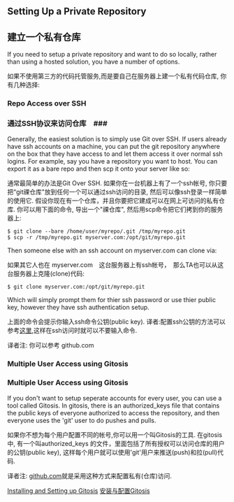 ## Setting Up a Private Repository ##
## 建立一个私有仓库 ##

If you need to setup a private repository and want to do so locally,
rather than using a hosted solution, you have a number of options.

如果不使用第三方的代码托管服务,而是要自己在服务器上建一个私有代码仓库, 你有几种选择:

### Repo Access over SSH ###
### 通过SSH协议来访问仓库　###

Generally, the easiest solution is to simply use Git over SSH.  If users
already have ssh accounts on a machine, you can put the git repository
anywhere on the box that they have access to and let them access it over
normal ssh logins.  For example, say you have a repository you want to 
host.  You can export it as a bare repo and then scp it onto your server
like so:

通常最简单的办法是Git Over SSH. 如果你在一台机器上有了一个ssh帐号, 你只要把“git祼仓库"放到任何一个可以通过ssh访问的目录, 然后可以像ssh登录一样简单的使用它. 假设你现在有一个仓库，并且你要把它建成可以在网上可访问的私有仓库. 你可以用下面的命令, 导出一个"祼仓库", 然后用scp命令把它们拷到你的服务器上:
	
	$ git clone --bare /home/user/myrepo/.git /tmp/myrepo.git
	$ scp -r /tmp/myrepo.git myserver.com:/opt/git/myrepo.git
	
Then someone else with an ssh account on myserver.com can clone via:

如果其它人也在 myserver.com　这台服务器上有ssh帐号，　那么TA也可以从这台服务器上克隆(clone)代码:

	$ git clone myserver.com:/opt/git/myrepo.git

Which will simply prompt them for thier ssh password or use thier public key,
however they have ssh authentication setup.

上面的命令会提示你输入ssh命令公钥(public key).
译者:配置ssh公钥的方法可以参考[这里](http://help.github.com/linux-key-setup/),这样在ssh访问时就可以不要输入命令.

译者注: 你可以参考 github.com

### Multiple User Access using Gitosis ###
### Multiple User Access using Gitosis ###

If you don't want to setup seperate accounts for every user, you can use
a tool called Gitosis.  In gitosis, there is an authorized_keys file that
contains the public keys of everyone authorized to access the repository,
and then everyone uses the 'git' user to do pushes and pulls.

如果你不想为每个用户配置不同的帐号,你可以用一个叫Gitosis的工具. 在gitosis中, 有一个叫authorized_keys 的文件，里面包括了所有授权可以访问仓库的用户的公钥(public key), 这样每个用户就可以使用'git'用户来推送(push)和拉(pull)代码.

译者注: [github.com](http://help.github.com/linux-key-setup/)就是采用这种方式来配置私有(仓库)访问.

[Installing and Setting up Gitosis](http://www.urbanpuddle.com/articles/2008/07/11/installing-git-on-a-server-ubuntu-or-debian)
[安装与配置Gitosis](http://www.urbanpuddle.com/articles/2008/07/11/installing-git-on-a-server-ubuntu-or-debian)